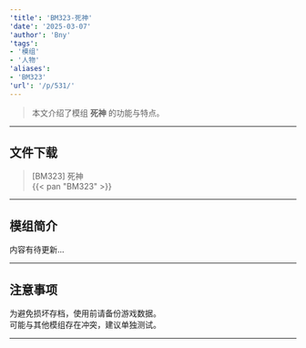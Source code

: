 ```yaml
---
'title': 'BM323-死神'
'date': '2025-03-07'
'author': 'Bny'
'tags':
- '模组'
- '人物'
'aliases':
- 'BM323'
'url': '/p/531/'
---
```


> 本文介绍了模组 **死神** 的功能与特点。

---

## 文件下载

> [BM323] 死神  
{{< pan "BM323" >}}  

---

## 模组简介

>  
内容有待更新...  

---

## 注意事项

>  
为避免损坏存档，使用前请备份游戏数据。  
可能与其他模组存在冲突，建议单独测试。  

---

